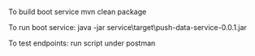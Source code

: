 To build boot service
mvn clean package

To run boot service:
java -jar service\target\push-data-service-0.0.1.jar

To test endpoints:
run script under postman
